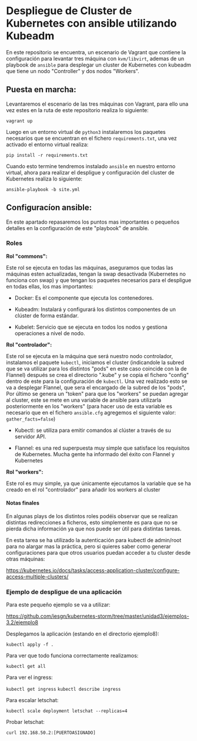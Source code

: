 # Despliegue de Cluster de Kubernetes con ansible utilizando Kubeadm

En este repositorio se encuentra, un escenario de Vagrant que contiene la configuración para levantar tres máquina con `kvm/libvirt`, ademas de un playbook de `ansible` para desplegar un cluster de Kubernetes con kubeadm que tiene un nodo "Controller" y dos nodos "Workers".

## Puesta en marcha:

Levantaremos el escenario de las tres máquinas con Vagrant, para ello una vez estes en la ruta de este repositorio realiza lo siguiente:

`vagrant up`

Luego en un entorno virtual de `python3` instalaremos los paquetes necesarios que se encuentran en el fichero `requirements.txt`, una vez activado el entorno virtual realiza:

`pip install -r requirements.txt`

Cuando esto termine tendremos instalado `ansible` en nuestro entorno virtual, ahora para realizar el despligue y configuración del cluster de Kubernetes realiza lo siguiente:

`ansible-playbook -b site.yml` 

## Configuracíon ansible:

En este apartado repasaremos los puntos mas importantes o pequeños detalles en la configuración de este "playbook" de ansible.

### Roles

**Rol "commons":**

Este rol se ejecuta en todas las máquinas, aseguramos que todas las máquinas esten actualizadas, tengan la swap desactivada (Kubernetes no funciona con swap) y que tengan los paquetes necesarios para el despligue en todas ellas, los mas importantes:

* Docker: Es el componente que ejecuta los contenedores.

* Kubeadm: Instalará y configurará los distintos componentes de un clúster de forma estándar.

* Kubelet: Servicio que se ejecuta en todos los nodos y gestiona operaciones a nivel de nodo.

**Rol "controlador":**

Este rol se ejecuta en la máquina que será nuestro nodo controlador, instalamos el paquete `kubectl`, iniciamos el cluster (indicandole la subred que se va utilizar para los distintos "pods" en este caso coincide con la de Flannel) después se crea el directorio ".kube" y se copia el fichero "config" dentro de este para la configuración de `kubectl`. 
Una vez realizado esto se va a desplegar Flannel, que sera el encargado de la subred de los "pods", Por último se genera un "token" para que los "workers" se puedan agregar al cluster, este se mete en una variable de ansible para utilizarla posteriormente en los "workers" (para hacer uso de esta variable es necesario que en el fichero `ansible.cfg` agregemos el siguiente valor: `gather_facts=false`)

* Kubectl: se utiliza para emitir comandos al clúster a través de su servidor API.

* Flannel: es una red superpuesta muy simple que satisface los requisitos de Kubernetes. Mucha gente ha informado del éxito con Flannel y Kubernetes

**Rol "workers":**

Este rol es muy simple, ya que únicamente ejecutamos la variable que se ha creado en el rol "controlador" para añadir los workers al cluster

#### Notas finales

En algunas plays de los distintos roles podéis observar que se realizan distintas redirecciones a ficheros, esto simplemente es para que no se pierda dicha información ya que nos puede ser útil para distintas tareas.

En esta tarea se ha utilizado la autenticación para kubectl de admin/root para no alargar mas la práctica, pero si quieres saber como generar configuraciones para que otros usuarios puedan acceder a tu cluster desde otras máquinas:

https://kubernetes.io/docs/tasks/access-application-cluster/configure-access-multiple-clusters/

### Ejemplo de despligue de una aplicación

Para este pequeño ejemplo se va a utilizar:

https://github.com/iesgn/kubernetes-storm/tree/master/unidad3/ejemplos-3.2/ejemplo8

Desplegamos la aplicación (estando en el directorio ejemplo8):

`kubectl apply -f .`

Para ver que todo funciona correctamente realizamos:

`kubectl get all`

Para ver el ingress:

`kubectl get ingress`
`kubectl describe ingress`

Para escalar letschat:

`kubectl scale deployment letschat --replicas=4`

Probar letschat:

`curl 192.168.50.2:[PUERTOASIGNADO]`
